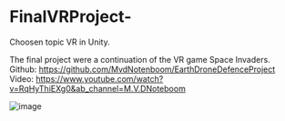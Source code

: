 # FinalVRProject-

Choosen topic VR in Unity. 

The final project were a continuation of the VR game Space Invaders. 
Github: https://github.com/MvdNotenboom/EarthDroneDefenceProject
Video: https://www.youtube.com/watch?v=RqHyThiEXg0&ab_channel=M.V.DNoteboom

![image](https://user-images.githubusercontent.com/32570073/143313804-d676f212-f7f0-46db-add1-dcc626e6546a.png)
